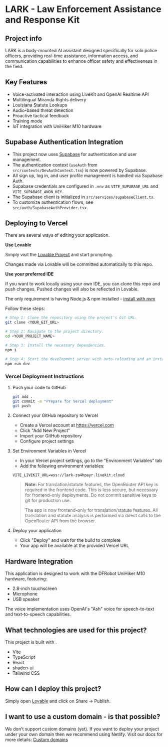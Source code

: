 # LARK - Law Enforcement Assistance and Response Kit

## Project info

LARK is a body-mounted AI assistant designed specifically for solo police officers, providing real-time assistance, information access, and communication capabilities to enhance officer safety and effectiveness in the field.

## Key Features

- Voice-activated interaction using LiveKit and OpenAI Realtime API
- Multilingual Miranda Rights delivery
- Louisiana Statute Lookups
- Audio-based threat detection
- Proactive tactical feedback
- Training mode
- IoT integration with UniHiker M10 hardware

## Supabase Authentication Integration

- This project now uses [Supabase](https://supabase.com/) for authentication and user management.
- The authentication context (`useAuth` from `src/contexts/DevAuthContext.tsx`) is now powered by Supabase.
- All sign up, log in, and user profile management is handled via Supabase Auth.
- Supabase credentials are configured in `.env` as `VITE_SUPABASE_URL` and `VITE_SUPABASE_ANON_KEY`.
- The Supabase client is initialized in `src/services/supabaseClient.ts`.
- To customize authentication flows, see `src/auth/SupabaseAuthProvider.tsx`.

## Deploying to Vercel

There are several ways of editing your application.

**Use Lovable**

Simply visit the [Lovable Project](https://lovable.dev/projects/b0cde990-0f31-4c17-aa32-3beb1cc2d015) and start prompting.

Changes made via Lovable will be committed automatically to this repo.

**Use your preferred IDE**

If you want to work locally using your own IDE, you can clone this repo and push changes. Pushed changes will also be reflected in Lovable.

The only requirement is having Node.js & npm installed - [install with nvm](https://github.com/nvm-sh/nvm#installing-and-updating)

Follow these steps:

```sh
# Step 1: Clone the repository using the project's Git URL.
git clone <YOUR_GIT_URL>

# Step 2: Navigate to the project directory.
cd <YOUR_PROJECT_NAME>

# Step 3: Install the necessary dependencies.
npm i

# Step 4: Start the development server with auto-reloading and an instant preview.
npm run dev
```

### Vercel Deployment Instructions

1. Push your code to GitHub
   ```sh
   git add .
   git commit -m "Prepare for Vercel deployment"
   git push
   ```

2. Connect your GitHub repository to Vercel
   - Create a Vercel account at https://vercel.com
   - Click "Add New Project"
   - Import your GitHub repository
   - Configure project settings

3. Set Environment Variables in Vercel
   - In your Vercel project settings, go to the "Environment Variables" tab
   - Add the following environment variables:

   ```
   VITE_LIVEKIT_URL=wss://lark-za4hpayr.livekit.cloud
   ```
   > **Note:** For translation/statute features, the OpenRouter API key is required in the frontend code. This is less secure, but necessary for frontend-only deployments. Do not commit sensitive keys to git for production use.
   >
   > The app is now frontend-only for translation/statute features. All translation and statute analysis is performed via direct calls to the OpenRouter API from the browser.

4. Deploy your application
   - Click "Deploy" and wait for the build to complete
   - Your app will be available at the provided Vercel URL

## Hardware Integration

This application is designed to work with the DFRobot UniHiker M10 hardware, featuring:
- 2.8-inch touchscreen 
- Microphone
- USB speaker

The voice implementation uses OpenAI's "Ash" voice for speech-to-text and text-to-speech capabilities.

## What technologies are used for this project?

This project is built with .

- Vite
- TypeScript
- React
- shadcn-ui
- Tailwind CSS

## How can I deploy this project?

Simply open [Lovable](https://lovable.dev/projects/b0cde990-0f31-4c17-aa32-3beb1cc2d015) and click on Share -> Publish.

## I want to use a custom domain - is that possible?

We don't support custom domains (yet). If you want to deploy your project under your own domain then we recommend using Netlify. Visit our docs for more details: [Custom domains](https://docs.lovable.dev/tips-tricks/custom-domain/)
